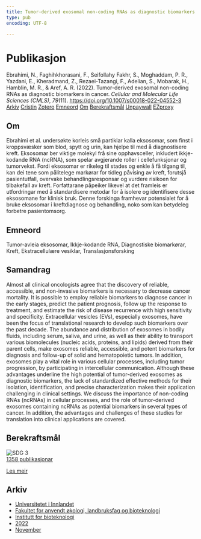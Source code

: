 ```yaml
---
title: Tumor-derived exosomal non-coding RNAs as diagnostic biomarkers in cancer
type: pub
encoding: UTF-8

---
```

<h1>Publikasjon</h1>
<article id="csl-bib-container-FT4BGF6N" class="csl-bib-container">
  <div class="csl-bib-body"> <div class="csl-entry">Ebrahimi, N., Faghihkhorasani, F., Seifollahy Fakhr, S., Moghaddam, P. R., Yazdani, E., Kheradmand, Z., Rezaei-Tazangi, F., Adelian, S., Mobarak, H., Hamblin, M. R., &#38; Aref, A. R. (2022). Tumor-derived exosomal non-coding RNAs as diagnostic biomarkers in cancer. <i>Cellular and Molecular Life Sciences (CMLS)</i>, <i>79</i>(11). <a href="https://doi.org/10.1007/s00018-022-04552-3">https://doi.org/10.1007/s00018-022-04552-3</a></div> </div>
  <div class="csl-bib-buttons">
    <a href="#taxonomy-article-FT4BGF6N" alt="archive" class="csl-bib-button">Arkiv</a>
    <a href="https://app.cristin.no/results/show.jsf?id=2075025" alt="Cristin" class="csl-bib-button">Cristin</a>
    <a href="http://zotero.org/groups/5881554/items/FT4BGF6N" alt="Zotero" class="csl-bib-button">Zotero</a>
    <a href="#keywords-article-FT4BGF6N" alt="keywords" class="csl-bib-button">Emneord</a>
    <a href="#about-article-FT4BGF6N" alt="about_pub" class="csl-bib-button">Om</a>
    <a href="#sdg-article-FT4BGF6N" alt="sdg" class="csl-bib-button">Berekraftsmål</a>
    <a href="https://doi.org/10.1007/s00018-022-04552-3" alt="Unpaywall" class="csl-bib-button">Unpaywall</a>
    <a href="https://doi.org/10.1007/s00018-022-04552-3" alt="EZproxy" class="csl-bib-button">EZproxy</a>
  </div>
  <div id="csl-bib-meta-container-FT4BGF6N"></div>
</article>
<div id="csl-bib-meta-FT4BGF6N" class="csl-bib-meta">
  <article id="about-article-FT4BGF6N" class="about_pub-article">
    <h1>Om</h1>
    Ebrahimi et al. undersøkte korleis små partiklar kalla eksosomar, som finst i kroppsvæsker som blod, spytt og urin, kan hjelpe til med å diagnostisere kreft. Eksosomar ber viktige molekyl frå sine opphavsceller, inkludert ikkje-kodande RNA (ncRNA), som spelar avgjerande roller i cellefunksjonar og tumorvekst. Fordi eksosomar er rikeleg til stades og enkle å få tilgang til, kan dei tene som pålitelege markørar for tidleg påvising av kreft, forutsjå pasientutfall, overvake behandlingsresponsar og vurdere risikoen for tilbakefall av kreft. Forfattarane påpeiker likevel at det framleis er utfordringar med å standardisere metodar for å isolere og identifisere desse eksosomane for klinisk bruk. Denne forskinga framhevar potensialet for å bruke eksosomar i kreftdiagnose og behandling, noko som kan betydeleg forbetre pasientomsorg.
  </article>
  <article id="keywords-article-FT4BGF6N" class="keywords-article">
    <h1>Emneord</h1>
    Tumor-avleia eksosomar, Ikkje-kodande RNA, Diagnostiske biomarkørar, Kreft, Ekstracellulære vesiklar, Translasjonsforsking
  </article>
  <article id="abstract-article-FT4BGF6N" class="abstract-article">
    <h1>Samandrag</h1>
    Almost all clinical oncologists agree that the discovery of reliable, accessible, and non-invasive biomarkers is necessary to decrease cancer mortality. It is possible to employ reliable biomarkers to diagnose cancer in the early stages, predict the patient prognosis, follow up the response to treatment, and estimate the risk of disease recurrence with high sensitivity and specificity. Extracellular vesicles (EVs), especially exosomes, have been the focus of translational research to develop such biomarkers over the past decade. The abundance and distribution of exosomes in bodily fluids, including serum, saliva, and urine, as well as their ability to transport various biomolecules (nucleic acids, proteins, and lipids) derived from their parent cells, make exosomes reliable, accessible, and potent biomarkers for diagnosis and follow-up of solid and hematopoietic tumors. In addition, exosomes play a vital role in various cellular processes, including tumor progression, by participating in intercellular communication. Although these advantages underline the high potential of tumor-derived exosomes as diagnostic biomarkers, the lack of standardized effective methods for their isolation, identification, and precise characterization makes their application challenging in clinical settings. We discuss the importance of non-coding RNAs (ncRNAs) in cellular processes, and the role of tumor-derived exosomes containing ncRNAs as potential biomarkers in several types of cancer. In addition, the advantages and challenges of these studies for translation into clinical applications are covered.
  </article>
  <article id="sdg-article-FT4BGF6N" class="sdg-article">
    <h1>Berekraftsmål</h1>
    <div class="sdg-container"><div id="sdg3" class="sdg">
        <img src="{{< params subfolder >}}images/sdg/sdg03_nn.png" class="image" alt="SDG 3">
        <div class="sdg-overlay">
          <a href="/nn/archive/?key=?sdg=3#archive" class="sdg-publication-count"><span>1358</span> publikasjonar</a>
          <p><a href="https://fn.no/om-fn/fns-baerekraftsmaal/god-helse-og-livskvalitet?lang=nno-NO" class="sdg-read-more">Les meir</a></p>
        </div>
      </div></div>
  </article>
  <article id="taxonomy-article-FT4BGF6N" class="taxonomy-article">
    <h1>Arkiv</h1>
    <ul>
      <li>
        <a href="/nn/archive/?key=3DCRN523">Universitetet i Innlandet</a>
      </li>
      <li>
        <a href="/nn/archive/?key=T77LXH6D">Fakultet for anvendt økologi, landbruksfag og bioteknologi</a>
      </li>
      <li>
        <a href="/nn/archive/?key=VL6KDQ85">Institutt for bioteknologi</a>
      </li>
      <li>
        <a href="/nn/archive/?key=ZLN3ADWB">2022</a>
      </li>
      <li>
        <a href="/nn/archive/?key=R3VTKJWE">November</a>
      </li>
    </ul>
  </article>
</div>
